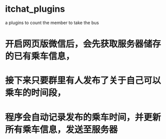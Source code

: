 # itchat_plugins
a plugins to count the member to take the bus


# 开启网页版微信后，会先获取服务器储存的已有乘车信息，
# 接下来只要群里有人发布了关于自己可以乘车的时间段，
# 程序会自动记录发布的乘车时间，并更新所有乘车信息，发送至服务器